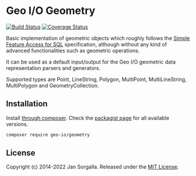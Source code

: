 Geo I/O Geometry
==

[![Build Status](https://github.com/geo-io/geometry/actions/workflows/ci.yml/badge.svg?branch=main)](https://github.com/geo-io/geometry/actions/workflows/ci.yml)
[![Coverage Status](https://coveralls.io/repos/github/geo-io/geometry/badge.svg?branch=main)](https://coveralls.io/github/geo-io/geometry?branch=main)

Basic implementation of geometric objects which roughly follows the
[Simple Feature Access for SQL](https://www.ogc.org/standards/sfs)
specification, although without any kind of advanced functionalities such as
geometric operations.

It can be used as a default input/output for the Geo I/O geometric data
representation parsers and generators.

Supported types are Point, LineString, Polygon, MultiPoint, MultiLineString,
MultiPolygon and GeometryCollection.

Installation
--

Install [through composer](https://getcomposer.org). Check the
[packagist page](https://packagist.org/packages/geo-io/geometry) for all
available versions.

```bash
composer require geo-io/geometry
```

License
--

Copyright (c) 2014-2022 Jan Sorgalla. Released under the [MIT License](LICENSE).
